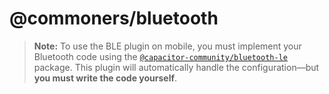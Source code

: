 # @commoners/bluetooth

> **Note:** To use the BLE plugin on mobile, you must implement your Bluetooth code using the [`@capacitor-community/bluetooth-le`](https://github.com/capacitor-community/bluetooth-le) package. This plugin will automatically handle the configuration—but **you must write the code yourself**.
